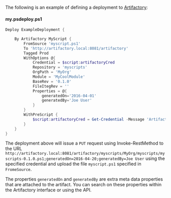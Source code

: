 The following is an example of defining a deployment to [Artifactory](https://www.jfrog.com/artifactory/):

#### my.psdeploy.ps1
```PowerShell
Deploy ExampleDeployment {

    By Artifactory MyScript {
        FromSource 'myscript.ps1'
        To 'http://artifactory.local:8081/artifactory'
        Tagged Prod
        WithOptions @{
            Credential = $script:artifactoryCred
            Repository = 'myscripts'
            OrgPath = 'MyOrg'
            Module = 'MyCoolModule'
            BaseRev = '0.1.0'
            FileItegRev = ''
            Properties = @{
                generatedOn='2016-04-01'
                generatedBy='Joe User'
            }            
        }
	    WithPreScript {
            $script:artifactoryCred = Get-Credential -Message 'Artifactory credential'
        }
    }
}
```

The deployment above will issue a ```PUT``` request using Invoke-RestMethod to the URL 
```http://artifactory.local:8081/artifactory/myscripts/MyOrg/myscripts/myscripts-0.1.0.ps1;generatedOn=2016-04-20;generatedBy=Joe User```
using the specified credential and upload the file ```myscript.ps1``` specified in ```FromeSource```.

The properties ```generatedOn``` and ```generatedBy``` are extra meta data properties that are attached to the artifact. You can search on
these properties within the Artifactory interface or using the API.

